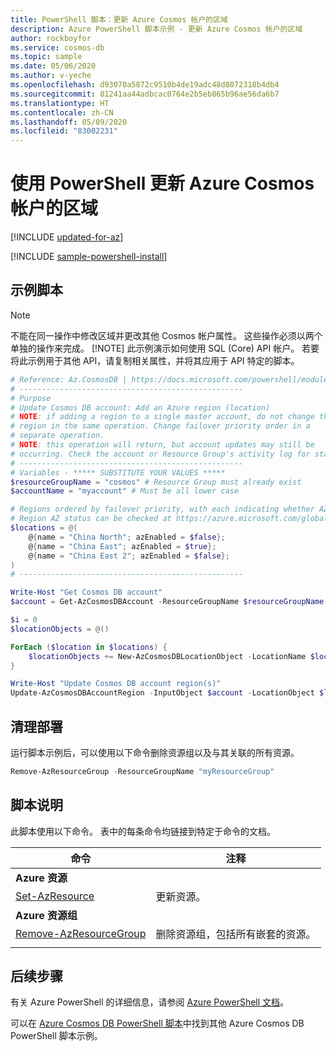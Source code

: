 ```yaml
---
title: PowerShell 脚本：更新 Azure Cosmos 帐户的区域
description: Azure PowerShell 脚本示例 - 更新 Azure Cosmos 帐户的区域
author: rockboyfor
ms.service: cosmos-db
ms.topic: sample
ms.date: 05/06/2020
ms.author: v-yeche
ms.openlocfilehash: d93070a5872c9510b4de19adc48d8072318b4db4
ms.sourcegitcommit: 81241aa44adbcac0764e2b5eb865b96ae56da6b7
ms.translationtype: HT
ms.contentlocale: zh-CN
ms.lasthandoff: 05/09/2020
ms.locfileid: "83002231"
---
```

# <a name="update-an-azure-cosmos-accounts-regions-using-powershell"></a>使用 PowerShell 更新 Azure Cosmos 帐户的区域

[!INCLUDE [updated-for-az](../../../../../includes/updated-for-az.md)]

[!INCLUDE [sample-powershell-install](../../../../../includes/sample-powershell-install-no-ssh.md)]

## <a name="sample-script"></a>示例脚本

> [!NOTE]
> 不能在同一操作中修改区域并更改其他 Cosmos 帐户属性。 这些操作必须以两个单独的操作来完成。
> [!NOTE]
> 此示例演示如何使用 SQL (Core) API 帐户。 若要将此示例用于其他 API，请复制相关属性，并将其应用于 API 特定的脚本。

```powershell
# Reference: Az.CosmosDB | https://docs.microsoft.com/powershell/module/az.cosmosdb
# --------------------------------------------------
# Purpose
# Update Cosmos DB account: Add an Azure region (location)
# NOTE: if adding a region to a single master account, do not change the first 
# region in the same operation. Change failover priority order in a
# separate operation.
# NOTE: this operation will return, but account updates may still be
# occurring. Check the account or Resource Group's activity log for status.
# --------------------------------------------------
# Variables - ***** SUBSTITUTE YOUR VALUES *****
$resourceGroupName = "cosmos" # Resource Group must already exist
$accountName = "myaccount" # Must be all lower case

# Regions ordered by failover priority, with each indicating whether AZ-enabled
# Region AZ status can be checked at https://azure.microsoft.com/global-infrastructure/regions/
$locations = @(
    @{name = "China North"; azEnabled = $false};
    @{name = "China East"; azEnabled = $true};
    @{name = "China East 2"; azEnabled = $false};
)
# --------------------------------------------------

Write-Host "Get Cosmos DB account"
$account = Get-AzCosmosDBAccount -ResourceGroupName $resourceGroupName -Name $accountName

$i = 0
$locationObjects = @()

ForEach ($location in $locations) {
    $locationObjects += New-AzCosmosDBLocationObject -LocationName $location.name -IsZoneRedundant $location.azEnabled -FailoverPriority ($i++)
}

Write-Host "Update Cosmos DB account region(s)"
Update-AzCosmosDBAccountRegion -InputObject $account -LocationObject $locationObjects
```

## <a name="clean-up-deployment"></a>清理部署

运行脚本示例后，可以使用以下命令删除资源组以及与其关联的所有资源。

```powershell
Remove-AzResourceGroup -ResourceGroupName "myResourceGroup"
```

## <a name="script-explanation"></a>脚本说明

此脚本使用以下命令。 表中的每条命令均链接到特定于命令的文档。

| 命令 | 注释 |
|---|---|
|**Azure 资源**| |
| [Set-AzResource](https://docs.microsoft.com/powershell/module/az.resources/set-azresource) | 更新资源。 |
|**Azure 资源组**| |
| [Remove-AzResourceGroup](https://docs.microsoft.com/powershell/module/az.resources/remove-azresourcegroup) | 删除资源组，包括所有嵌套的资源。 |
|||

## <a name="next-steps"></a>后续步骤

有关 Azure PowerShell 的详细信息，请参阅 [Azure PowerShell 文档](https://docs.microsoft.com/powershell/)。

可以在 [Azure Cosmos DB PowerShell 脚本](../../../powershell-samples.md)中找到其他 Azure Cosmos DB PowerShell 脚本示例。


<!-- Update_Description: new article about ps account update region -->
<!--NEW.date: 05/06/2020-->